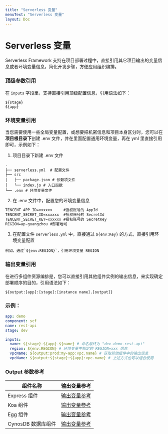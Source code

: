 ```yaml
---
title: "Serverless 变量"
menuText: "Serverless 变量"
layout: Doc
---
```


# Serverless 变量

Serverless Framework 支持在项目部署过程中，直接引用其它项目输出的变量信息或者环境变量信息，简化开发步骤，方便应用组织编排。

### 顶级参数引用
  在 `inputs` 字段里，支持直接引用顶级配置信息，引用语法如下：
  ```
  ${stage}
  ${app}
  ```

### 环境变量引用
   当您需要使用一些全局变量配置，或想要把机密信息和项目本身区分时，您可以在**项目根目录下**创建 .env 文件，并在里面配置通用环境变量，再在 yml 里直接引用即可，示例如下：

   1. 项目目录下新建 .env 文件
   ```
   .
   ├── serverless.yml  # 配置文件
   ├── src
   │   ├── package.json # 依赖项文件
   │   └── index.js # 入口函数
   └── .env # 环境变量文件
   ```

   2. 在 .env 文件中，配置您的环境变量信息
   ```txt
   TENCENT_APP_ID=xxxxxx     #授权账号的 AppId
   TENCENT_SECRET_ID=xxxxxx  #授权账号的 SecretId
   TENCENT_SECRET_KEY=xxxxxx #授权账号的 SecretKey
   REGION=ap-guangzhou #部署地域
   ```

   3. 在配置文件 `serverless.yml` 中，直接通过 `${env:Key}` 的方式，直接引用环境变量配置

    例如，通过`${env:REGION}`，引用环境变量 REGION

### 输出变量引用
在进行多组件资源编排是，您可以直接引用其他组件实例的输出信息，来实现确定部署顺序的目的，引用语法如下：

```
${output:[app]:[stage]:[instance name].[output]}
```

### 示例：

```yml
app: demo
component: scf
name: rest-api
stage: dev

inputs:
  name: ${stage}-${app}-${name} # 命名最终为 "dev-demo-rest-api"
  region: ${env:REGION} # 环境变量中指定的 REGION=xxx 信息
  vpcName: ${output:prod:my-app:vpc.name} # 获取其他组件中的输出信息
  vpcName: ${output:${stage}:${app}:vpc.name} # 上述方式也可以组合使用
```

### Output 参数参考

| 组件名称      | 输出变量参考                                                                                                           |
| ------------- | ------------------------------------------------------------------------------------------------------------------ |
| Express 组件  | [输出变量参考](https://github.com/serverless-components/tencent-express/blob/master/docs/output.md)  |
| Koa 组件      | [输出变量参考](https://github.com/serverless-components/tencent-koa/blob/master/docs/output.md)      |
| Egg 组件      | [输出变量参考](https://github.com/serverless-components/tencent-egg/blob/master/docs/output.md)      |
| CynosDB 数据库组件    | [输出变量参考](https://github.com/serverless-components/tencent-cynosdb/blob/master/docs/output.md)    |